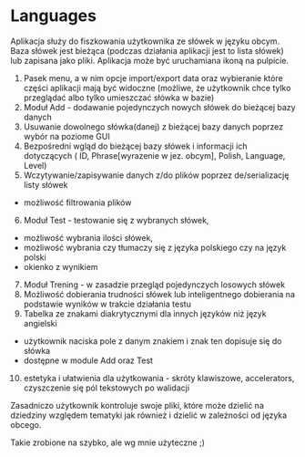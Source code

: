 
# Languages

Aplikacja służy do fiszkowania użytkownika ze słówek w języku obcym.
Baza słówek jest bieżąca (podczas działania aplikacji jest to lista słówek) lub zapisana jako pliki. Aplikacja może być uruchamiana ikoną na pulpicie.

1. Pasek menu, a w nim opcje import/export data oraz wybieranie które części aplikacji mają być widoczne (możliwe, że użytkownik chce tylko przeglądać albo tylko umieszczać słówka w bazie)
2. Moduł Add - dodawanie pojedynczych nowych słówek do bieżącej bazy danych
3. Usuwanie dowolnego słówka(danej) z bieżącej bazy danych poprzez wybór na poziome GUI
4. Bezpośredni wgląd do bieżącej bazy słówek i informacji ich dotyczących 
( ID, Phrase[wyrazenie w jez. obcym], Polish, Language, Level)
5. Wczytywanie/zapisywanie danych z/do plików poprzez de/serializację listy słówek
- możliwość filtrowania plików
6. Moduł Test - testowanie się z wybranych słówek, 
- możliwość wybrania ilości słówek,
- możliwość wybrania czy tłumaczy się z języka polskiego czy na język polski
- okienko z wynikiem
7. Moduł Trening - w zasadzie przegląd pojedynczych losowych słówek
8. Możliwość dobierania trudności słówek lub inteligentnego dobierania na podstawie wyników w trakcie działania testu
9. Tabelka ze znakami diakrytycznymi dla innych języków niż język angielski
 - użytkownik naciska pole z danym znakiem i znak ten dopisuje się do słówka
 - dostępne w module Add oraz Test
10. estetyka i ułatwienia dla użytkowania - skróty klawiszowe, accelerators, czyszczenie się pól tekstowych po walidacji

Zasadniczo użytkownik kontroluje swoje pliki, które może dzielić na dziedziny względem tematyki jak również i dzielić w zależności od języka obcego.

Takie zrobione na szybko, ale wg mnie użyteczne ;)